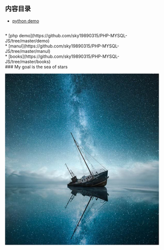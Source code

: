 ## 内容目录
*    [python demo](https://github.com/sky19890315/PHP-MYSQL-JS/tree/master/sky-python)

<br>
*    [php demo](https://github.com/sky19890315/PHP-MYSQL-JS/tree/master/demo)

<br>
*    [manul](https://github.com/sky19890315/PHP-MYSQL-JS/tree/master/manul)

<br>
*    [books](https://github.com/sky19890315/PHP-MYSQL-JS/tree/master/books)

<br>
### My goal is the sea of stars

![image](https://github.com/sky19890315/PHP-MYSQL-JS/blob/master/img/sea.jpeg)

